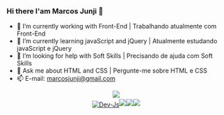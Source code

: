 ### Hi there I'am Marcos Junji 👋

- 🔭 I’m currently working with Front-End | Trabalhando atualmente com Front-End
- 🌱 I’m currently learning javaScript and jQuery | Atualmente estudando javaScript e jQuery
- 🤔 I’m looking for help with Soft Skills | Precisando de ajuda com Soft Skills
- 💬 Ask me about HTML and CSS | Pergunte-me sobre HTML e CSS
- 📫 E-mail: marcosjunji@gmail.com

<div align="center">
  <a href="https://github.com/MarcosJunji">
  <img height="180em" src="https://github-readme-stats.vercel.app/api?username=MarcosJunji&show_icons=true&theme=dracula&include_all_commits
  <img height="180em" src="https://github-readme-stats.vercel.app/api/top-langs/?username=MarcosJunji&layout=compact&langs_count=7&theme=dra
</div>
<div style="display: inline_block"><br>
  <img align="center" alt="Dev-Js" height="30" width="40" src="https://raw.githubusercontent.com/devicons/devicon/master/icons/javascript/ja
  <img align="center" alt="Dev-Ts" height="30" width="40" src="https://raw.githubusercontent.com/devicons/devicon/master/icons/typescript/ty
  <img align="center" alt="Dev-React" height="30" width="40" src="https://raw.githubusercontent.com/devicons/devicon/master/icons/react/reac
  <img align="center" alt="Dev-HTML" height="30" width="40" src="https://raw.githubusercontent.com/devicons/devicon/master/icons/html5/html5
  <img align="center" alt="Dev-CSS" height="30" width="40" src="https://raw.githubusercontent.com/devicons/devicon/master/icons/css3/css3-o
</div>
##
<div>
  <a href="https://www.youtube.com/channel/UC44Y7HUcjOu200dbBYjSjjQ" target="_blank"><img src="https://img.shields.io/badge/YouTube-FF0000?s
  <a href="AQUI VAI O LINK DO INSTAGRAM" target="_blank"><img src="https://img.shields.io/badge/-Instagram-%23E4405F?style=for-the-badge&log
  <a href = "mailto:devbatistacontato@gmail.com"><img src="https://img.shields.io/badge/-Gmail-%23333?style=for-the-badge&logo=gmail&logoCo
  <a href="AQUI VAI O LINK DO LINKEDIM" target="_blank"><img src="https://img.shields.io/badge/-LinkedIn-%230077B5?style=for-the-badge&logo=
  ![Snake animation](https://github.com/DevBatista1/DevBatista1/blob/output/github-contribution-grid-snake.svg)
</div>
